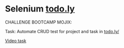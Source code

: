 # Selenium [todo.ly](https://todo.ly/)
CHALLENGE BOOTCAMP MOJIX:

Task: Automate CRUD test for project and task in [todo.ly/](https://todo.ly/)

[Video task](https://github.com/borismm3/mojixbootcamp/assets/88692480/9a9c54f3-d2b1-45bb-bf9e-ce7d6ae7f3dd)
